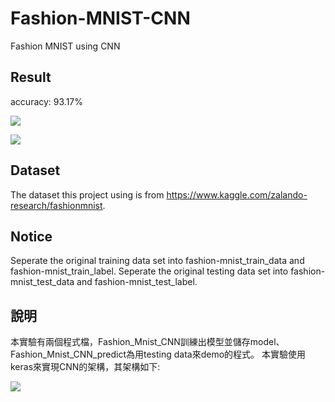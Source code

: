 # Fashion-MNIST-CNN
Fashion MNIST using CNN

## Result
accuracy: 93.17%

![](https://i.imgur.com/08YNYoY.png)

![](https://i.imgur.com/xKhxwGM.png)

## Dataset 
The dataset this project using is from https://www.kaggle.com/zalando-research/fashionmnist.

## Notice
Seperate the original training data set into fashion-mnist_train_data and fashion-mnist_train_label.
Seperate the original testing data set into fashion-mnist_test_data and fashion-mnist_test_label.

## 說明
本實驗有兩個程式檔，Fashion_Mnist_CNN訓練出模型並儲存model、Fashion_Mnist_CNN_predict為用testing data來demo的程式。
本實驗使用keras來實現CNN的架構，其架構如下:

![](https://i.imgur.com/AuCb1So.png)

